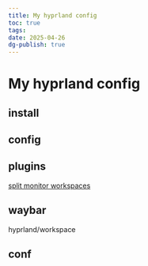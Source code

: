 ```yaml
---
title: My hyprland config
toc: true
tags:
date: 2025-04-26
dg-publish: true
---
```


# My hyprland config
## install
## config
## plugins

[split monitor workspaces](https://github.com/Duckonaut/split-monitor-workspaces)

## waybar
hyprland/workspace
## conf

